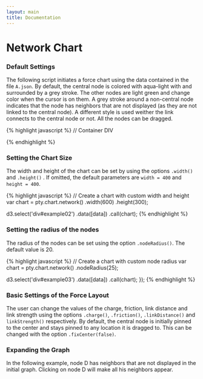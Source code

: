 ```yaml
---
layout: main
title: Documentation
---
```


<script src="{{ site.baseurl }}/js/lib/d3.min.js"></script>
<script src="{{ site.baseurl }}/src/pty.js"></script>

# Network Chart

<div class="row">
    <div class="col-md-12">
        <div id="chart01"></div>
    </div>
</div>


<script>
    var width = parseInt(d3.select('#chart01').style('width'), 10),
        height = 400;

	var chart01 = pty.chart.network()
		.width(width)
		.height(height)
        .nodeRadius(15)
		.onClick(function(d) {
            d3.json('../data/A.json', function(error, data) {

                var olddata = d3.select('#chart01').data()[0];

                olddata.nodes = olddata.nodes.concat(data.nodes);
                olddata.links = olddata.links.concat(data.links);

                d3.select('#chart01')
                    .data([olddata])
                    .call(chart01);
            });
        })
        .nodeClass(function(d) { return d.type; });

	d3.json('{{ site.baseurl }}/data/D.json', function(error, data) {

		if (error) { return error; }

		d3.select('#chart01').data([data]).call(chart01);
	});

</script>

<h3><span class="glyphicon glyphicon-bookmark"></span> Default Settings</h3>

The following script initiates a force chart using the data contained in the file `A.json`. By default, the central node is colored with aqua-light with and surrounded by a grey stroke. The other nodes are light green and change color when the cursor is on them. A grey stroke around a non-central node indicates that the node has neighbors that are not displayed (as they are not linked to the central node). A different style is used weither the link connects to the central node or not. All the nodes can be dragged.

{% highlight javascript %}
// Container DIV
<div id="example01"></div>

<script>
    d3.json('{{ site.baseurl }}/data/A.json', function(error, data) {

        // Create a chart with the default options
        var chart = pty.chart.network();

        d3.select('div#example01')
            .data([data])
            .call(chart);
    });
</script>
{% endhighlight %}

<div id="example01" class="example"></div>

<script>
    d3.json('{{ site.baseurl }}/data/B.json', function(error, data) {

        // Create a chart with the default options
        var chart = pty.chart.network();

        d3.select('div#example01')
            .data([data])
            .call(chart);
    });
</script>

<h3><span class="glyphicon glyphicon-bookmark"></span> Setting the Chart Size</h3>

The width and height of the chart can be set by using the options `.width()` and `.height()` . If omitted, the default parameters are `width = 400` and `height = 400`.

{% highlight javascript %}
// Create a chart with custom width and height
var chart = pty.chart.network()
    .width(600)
    .height(300);

d3.select('div#example02')
    .data([data])
    .call(chart);
{% endhighlight %}

<div id="example02" class="example"></div>

<script>
    d3.json('{{ site.baseurl }}/data/A.json', function(error, data) {

        var chart = pty.chart.network()
            .width(600)
            .height(300);

        d3.select('div#example02')
            .data([data])
            .call(chart);
    });
</script>

<h3><span class="glyphicon glyphicon-bookmark"></span> Setting the radius of the nodes</h3>

The radius of the nodes can be set using the option `.nodeRadius()`. The default value is 20.

{% highlight javascript %}
// Create a chart with custom node radius
var chart = pty.chart.network()
    .nodeRadius(25);

d3.select('div#example03')
    .data([data])
    .call(chart);
    });
{% endhighlight %}

<div id="example03" class="example"></div>

<script>
    d3.json('{{ site.baseurl }}/data/A.json', function(error, data) {

        // Create a chart with the default options
        var chart = pty.chart.network()
            .nodeRadius(25);

        d3.select('div#example03')
            .data([data])
            .call(chart);
    });
</script>

<h3><span class="glyphicon glyphicon-bookmark"></span> Basic Settings of the Force Layout</h3>

The user can change the values of the charge, friction, link distance and link strength using the options `.charge()`, `.friction()`, `.linkDistance()` and `linkStrength()` respectively. By default, the central node is initially pinned to the center and stays pinned to any location it is dragged to. This can be changed with the option `.fixCenter(false)`.

<h3><span class="glyphicon glyphicon-bookmark" class=""></span> Expanding the Graph</h3>

In the following example, node D has neighbors that are not displayed in the initial graph. Clicking on node D will make all his neighbors appear.

<div class="row">
<div class="col-md-12">
<div id="example04" class="example"></div>
</div>
</div>


<script>

    d3.json('{{ site.baseurl }}/data/A.json', function(error, data) {

        if (error) { return error; }

        var width = 600,
        height = 400;

    var chart01 = pty.chart.network()
        .width(width)
        .height(height)
        .nodeRadius(15)
        .onClick(function(d) {

            console.log(d.id);

            var dataurl = "../data/"+d.id+".json";

            console.log(dataurl);

            d3.json(dataurl, function(error, data) {

                var olddata = d3.select('div#example04').data()[0];

                olddata.nodes = olddata.nodes.concat(data.nodes);
                olddata.links = olddata.links.concat(data.links);

                d3.select('div#example04')
                    .data([olddata])
                    .call(chart01);
            });
        })
        .nodeClass(function(d) { return d.type; });

        d3.select('div#example04').data([data]).call(chart01);
    });

</script>